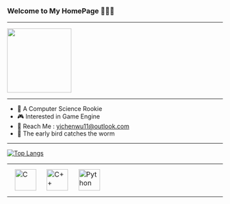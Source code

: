 ### Welcome to My HomePage 🎈🎈🎈

---

<p align="left">
  <img src = "https://media2.giphy.com/media/C7yrmfAcGSLLvThkUw/giphy.gif?cid=ecf05e47cts9d4euuqbdsukxsm0itci37l6kuwkh1bhsmf74&rid=giphy.gif&ct=g" height = "150">
  <br>
</p>

---

- 📖 A Computer Science Rookie 
- 🎮 Interested in Game Engine
- 📧 Reach Me : yichenwu11@outlook.com
- 🥇 The early bird catches the worm

---

[![Top Langs](https://github-readme-stats.vercel.app/api/top-langs/?username=YichenWu11&layout=compact&theme=gotham)](https://github.com/YichenWu11/github-readme-stats)
<br/>
 
<table frame=void><tr><td valign="top" width="33%">

<div align="left">  
<a href="https://www.cprogramming.com/" target="_blank"><img style="margin: 10px" src="https://profilinator.rishav.dev/skills-assets/c-original.svg" alt="C" height="50" /></a>  
<a href="https://www.cplusplus.com/" target="_blank"><img style="margin: 10px" src="https://profilinator.rishav.dev/skills-assets/cplusplus-original.svg" alt="C++" height="50" /></a>  
<a href="https://www.python.org/" target="_blank"><img style="margin: 10px" src="https://profilinator.rishav.dev/skills-assets/python-original.svg" alt="Python" height="50" /></a>  
</div>

</td></tr></table>  
